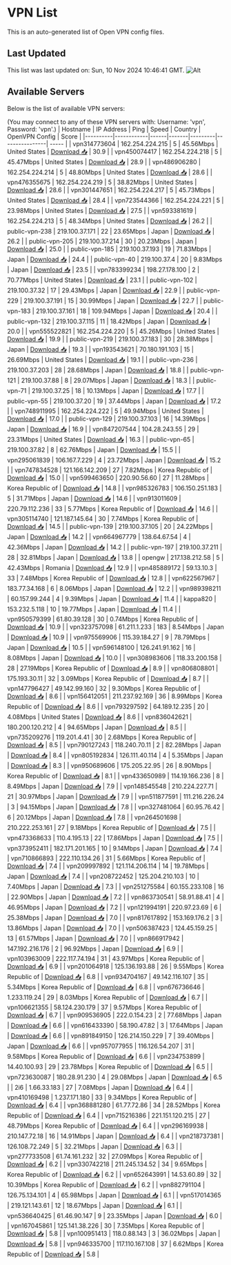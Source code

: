 # VPN List

This is an auto-generated list of Open VPN config files.

## Last Updated

This list was last updated on: Sun, 10 Nov 2024 10:46:41 GMT.
![Alt](https://repobeats.axiom.co/api/embed/186b98318ef1479477931607c1ad7d823f12451f.svg "Repobeats analytics image")

## Available Servers

Below is the list of available VPN servers:

(You may connect to any of these VPN servers with: Username: 'vpn', Password: 'vpn'.)
| Hostname | IP Address | Ping | Speed | Country | OpenVPN Config | Score |
|----------|------------|------|-------|---------|----------------| ----- |
| vpn314773604 | 162.254.224.215 | 5 | 45.56Mbps | United States | [Download 📥](./configs/server_0_US.ovpn) | 30.9 |
| vpn450074417 | 162.254.224.218 | 5 | 45.47Mbps | United States | [Download 📥](./configs/server_1_US.ovpn) | 28.9 |
| vpn486906280 | 162.254.224.214 | 5 | 48.80Mbps | United States | [Download 📥](./configs/server_2_US.ovpn) | 28.6 |
| vpn476355675 | 162.254.224.219 | 5 | 38.82Mbps | United States | [Download 📥](./configs/server_3_US.ovpn) | 28.6 |
| vpn301447651 | 162.254.224.217 | 5 | 45.73Mbps | United States | [Download 📥](./configs/server_4_US.ovpn) | 28.4 |
| vpn723544366 | 162.254.224.221 | 5 | 23.98Mbps | United States | [Download 📥](./configs/server_5_US.ovpn) | 27.5 |
| vpn593381619 | 162.254.224.213 | 5 | 48.34Mbps | United States | [Download 📥](./configs/server_6_US.ovpn) | 26.2 |
| public-vpn-238 | 219.100.37.171 | 22 | 23.65Mbps | Japan | [Download 📥](./configs/server_7_JP.ovpn) | 26.2 |
| public-vpn-205 | 219.100.37.214 | 30 | 20.23Mbps | Japan | [Download 📥](./configs/server_8_JP.ovpn) | 25.0 |
| public-vpn-185 | 219.100.37.193 | 19 | 71.83Mbps | Japan | [Download 📥](./configs/server_9_JP.ovpn) | 24.4 |
| public-vpn-40 | 219.100.37.4 | 20 | 9.83Mbps | Japan | [Download 📥](./configs/server_10_JP.ovpn) | 23.5 |
| vpn783399234 | 198.27.178.100 | 2 | 70.77Mbps | United States | [Download 📥](./configs/server_11_US.ovpn) | 23.1 |
| public-vpn-102 | 219.100.37.32 | 17 | 29.43Mbps | Japan | [Download 📥](./configs/server_12_JP.ovpn) | 22.9 |
| public-vpn-229 | 219.100.37.191 | 15 | 30.99Mbps | Japan | [Download 📥](./configs/server_13_JP.ovpn) | 22.7 |
| public-vpn-183 | 219.100.37.161 | 18 | 109.94Mbps | Japan | [Download 📥](./configs/server_14_JP.ovpn) | 20.4 |
| public-vpn-132 | 219.100.37.115 | 11 | 18.42Mbps | Japan | [Download 📥](./configs/server_15_JP.ovpn) | 20.0 |
| vpn555522821 | 162.254.224.220 | 5 | 45.26Mbps | United States | [Download 📥](./configs/server_16_US.ovpn) | 19.9 |
| public-vpn-219 | 219.100.37.183 | 30 | 28.38Mbps | Japan | [Download 📥](./configs/server_17_JP.ovpn) | 19.3 |
| vpn193543621 | 70.180.191.103 | 15 | 26.69Mbps | United States | [Download 📥](./configs/server_18_US.ovpn) | 19.1 |
| public-vpn-236 | 219.100.37.203 | 28 | 28.68Mbps | Japan | [Download 📥](./configs/server_19_JP.ovpn) | 18.8 |
| public-vpn-121 | 219.100.37.88 | 8 | 29.07Mbps | Japan | [Download 📥](./configs/server_20_JP.ovpn) | 18.3 |
| public-vpn-71 | 219.100.37.25 | 18 | 10.13Mbps | Japan | [Download 📥](./configs/server_21_JP.ovpn) | 17.7 |
| public-vpn-55 | 219.100.37.20 | 19 | 37.44Mbps | Japan | [Download 📥](./configs/server_22_JP.ovpn) | 17.2 |
| vpn748911995 | 162.254.224.222 | 5 | 49.94Mbps | United States | [Download 📥](./configs/server_23_US.ovpn) | 17.0 |
| public-vpn-129 | 219.100.37.103 | 16 | 14.39Mbps | Japan | [Download 📥](./configs/server_24_JP.ovpn) | 16.9 |
| vpn847207544 | 104.28.243.55 | 29 | 23.31Mbps | United States | [Download 📥](./configs/server_25_US.ovpn) | 16.3 |
| public-vpn-65 | 219.100.37.82 | 8 | 62.76Mbps | Japan | [Download 📥](./configs/server_26_JP.ovpn) | 15.5 |
| vpn295061839 | 106.167.7.229 | 4 | 23.72Mbps | Japan | [Download 📥](./configs/server_27_JP.ovpn) | 15.2 |
| vpn747834528 | 121.166.142.209 | 27 | 7.82Mbps | Korea Republic of | [Download 📥](./configs/server_28_KR.ovpn) | 15.0 |
| vpn599463650 | 220.90.56.60 | 27 | 11.28Mbps | Korea Republic of | [Download 📥](./configs/server_29_KR.ovpn) | 14.8 |
| vpn985326783 | 106.150.251.183 | 5 | 31.71Mbps | Japan | [Download 📥](./configs/server_30_JP.ovpn) | 14.6 |
| vpn913011609 | 220.79.112.236 | 33 | 5.77Mbps | Korea Republic of | [Download 📥](./configs/server_31_KR.ovpn) | 14.6 |
| vpn305114740 | 121.187.145.64 | 30 | 7.74Mbps | Korea Republic of | [Download 📥](./configs/server_32_KR.ovpn) | 14.5 |
| public-vpn-139 | 219.100.37.105 | 20 | 24.22Mbps | Japan | [Download 📥](./configs/server_33_JP.ovpn) | 14.2 |
| vpn664967779 | 138.64.67.54 | 4 | 42.36Mbps | Japan | [Download 📥](./configs/server_34_JP.ovpn) | 14.2 |
| public-vpn-197 | 219.100.37.211 | 28 | 32.81Mbps | Japan | [Download 📥](./configs/server_35_JP.ovpn) | 13.8 |
| opengw | 217.138.212.58 | 5 | 42.43Mbps | Romania | [Download 📥](./configs/server_36_RO.ovpn) | 12.9 |
| vpn485889172 | 59.13.10.3 | 33 | 7.48Mbps | Korea Republic of | [Download 📥](./configs/server_37_KR.ovpn) | 12.8 |
| vpn622567967 | 183.77.34.168 | 6 | 8.06Mbps | Japan | [Download 📥](./configs/server_38_JP.ovpn) | 12.2 |
| vpn989398211 | 60.157.99.244 | 4 | 9.39Mbps | Japan | [Download 📥](./configs/server_39_JP.ovpn) | 11.4 |
| kappa820 | 153.232.5.118 | 10 | 19.77Mbps | Japan | [Download 📥](./configs/server_40_JP.ovpn) | 11.4 |
| vpn950579399 | 61.80.39.128 | 30 | 0.74Mbps | Korea Republic of | [Download 📥](./configs/server_41_KR.ovpn) | 10.9 |
| vpn323757098 | 61.211.1.233 | 183 | 8.54Mbps | Japan | [Download 📥](./configs/server_42_JP.ovpn) | 10.9 |
| vpn975569906 | 115.39.184.27 | 9 | 78.79Mbps | Japan | [Download 📥](./configs/server_43_JP.ovpn) | 10.5 |
| vpn596148100 | 126.241.91.162 | 16 | 8.08Mbps | Japan | [Download 📥](./configs/server_44_JP.ovpn) | 10.0 |
| vpn308983606 | 118.33.200.158 | 28 | 27.19Mbps | Korea Republic of | [Download 📥](./configs/server_45_KR.ovpn) | 8.9 |
| vpn806808801 | 175.193.30.11 | 32 | 3.09Mbps | Korea Republic of | [Download 📥](./configs/server_46_KR.ovpn) | 8.7 |
| vpn147796427 | 49.142.99.160 | 32 | 9.30Mbps | Korea Republic of | [Download 📥](./configs/server_47_KR.ovpn) | 8.6 |
| vpn156412051 | 211.237.92.169 | 36 | 8.99Mbps | Korea Republic of | [Download 📥](./configs/server_48_KR.ovpn) | 8.6 |
| vpn793297592 | 64.189.12.235 | 20 | 4.08Mbps | United States | [Download 📥](./configs/server_49_US.ovpn) | 8.6 |
| vpn836042621 | 180.200.120.212 | 4 | 94.65Mbps | Japan | [Download 📥](./configs/server_50_JP.ovpn) | 8.5 |
| vpn735209276 | 119.201.4.41 | 30 | 2.68Mbps | Korea Republic of | [Download 📥](./configs/server_51_KR.ovpn) | 8.5 |
| vpn790127243 | 118.240.70.11 | 2 | 82.28Mbps | Japan | [Download 📥](./configs/server_52_JP.ovpn) | 8.4 |
| vpn805192834 | 126.111.40.114 | 4 | 5.35Mbps | Japan | [Download 📥](./configs/server_53_JP.ovpn) | 8.3 |
| vpn950689606 | 175.205.22.95 | 26 | 8.90Mbps | Korea Republic of | [Download 📥](./configs/server_54_KR.ovpn) | 8.1 |
| vpn433650989 | 114.19.166.236 | 8 | 8.49Mbps | Japan | [Download 📥](./configs/server_55_JP.ovpn) | 7.9 |
| vpn148545548 | 210.224.227.71 | 21 | 30.97Mbps | Japan | [Download 📥](./configs/server_56_JP.ovpn) | 7.9 |
| vpn511877591 | 111.216.226.24 | 3 | 94.15Mbps | Japan | [Download 📥](./configs/server_57_JP.ovpn) | 7.8 |
| vpn327481064 | 60.95.76.42 | 6 | 20.12Mbps | Japan | [Download 📥](./configs/server_58_JP.ovpn) | 7.8 |
| vpn264501698 | 210.222.253.161 | 27 | 9.18Mbps | Korea Republic of | [Download 📥](./configs/server_59_KR.ovpn) | 7.5 |
| vpn473368633 | 110.4.195.13 | 22 | 17.86Mbps | Japan | [Download 📥](./configs/server_60_JP.ovpn) | 7.5 |
| vpn373952411 | 182.171.201.165 | 10 | 9.14Mbps | Japan | [Download 📥](./configs/server_61_JP.ovpn) | 7.4 |
| vpn710866893 | 222.110.134.26 | 31 | 5.66Mbps | Korea Republic of | [Download 📥](./configs/server_62_KR.ovpn) | 7.4 |
| vpn209997892 | 121.114.206.114 | 14 | 19.78Mbps | Japan | [Download 📥](./configs/server_63_JP.ovpn) | 7.4 |
| vpn208722452 | 125.204.210.103 | 10 | 7.40Mbps | Japan | [Download 📥](./configs/server_64_JP.ovpn) | 7.3 |
| vpn251275584 | 60.155.233.108 | 16 | 22.90Mbps | Japan | [Download 📥](./configs/server_65_JP.ovpn) | 7.2 |
| vpn863730541 | 58.91.88.41 | 4 | 46.95Mbps | Japan | [Download 📥](./configs/server_66_JP.ovpn) | 7.2 |
| vpn121994191 | 220.97.23.69 | 6 | 25.38Mbps | Japan | [Download 📥](./configs/server_67_JP.ovpn) | 7.0 |
| vpn817617892 | 153.169.176.2 | 3 | 13.86Mbps | Japan | [Download 📥](./configs/server_68_JP.ovpn) | 7.0 |
| vpn506387423 | 124.45.159.25 | 13 | 61.57Mbps | Japan | [Download 📥](./configs/server_69_JP.ovpn) | 7.0 |
| vpn866917942 | 147.192.216.176 | 2 | 96.92Mbps | Japan | [Download 📥](./configs/server_70_JP.ovpn) | 6.9 |
| vpn103963009 | 222.117.74.194 | 31 | 43.97Mbps | Korea Republic of | [Download 📥](./configs/server_71_KR.ovpn) | 6.9 |
| vpn201064918 | 125.136.193.88 | 26 | 9.55Mbps | Korea Republic of | [Download 📥](./configs/server_72_KR.ovpn) | 6.8 |
| vpn934704167 | 49.142.116.107 | 35 | 5.34Mbps | Korea Republic of | [Download 📥](./configs/server_73_KR.ovpn) | 6.8 |
| vpn676736646 | 1.233.119.24 | 29 | 8.03Mbps | Korea Republic of | [Download 📥](./configs/server_74_KR.ovpn) | 6.7 |
| vpn106621355 | 58.124.230.179 | 37 | 9.57Mbps | Korea Republic of | [Download 📥](./configs/server_75_KR.ovpn) | 6.7 |
| vpn909536905 | 222.0.154.23 | 2 | 77.68Mbps | Japan | [Download 📥](./configs/server_76_JP.ovpn) | 6.6 |
| vpn616433390 | 58.190.47.82 | 3 | 17.64Mbps | Japan | [Download 📥](./configs/server_77_JP.ovpn) | 6.6 |
| vpn891849150 | 126.214.150.229 | 7 | 39.40Mbps | Japan | [Download 📥](./configs/server_78_JP.ovpn) | 6.6 |
| vpn957077955 | 116.126.54.207 | 31 | 9.58Mbps | Korea Republic of | [Download 📥](./configs/server_79_KR.ovpn) | 6.6 |
| vpn234753899 | 14.40.100.93 | 29 | 23.78Mbps | Korea Republic of | [Download 📥](./configs/server_80_KR.ovpn) | 6.5 |
| vpn723630087 | 180.28.91.230 | 4 | 29.08Mbps | Japan | [Download 📥](./configs/server_81_JP.ovpn) | 6.5 |
| 2i6 | 1.66.33.183 | 27 | 7.08Mbps | Japan | [Download 📥](./configs/server_82_JP.ovpn) | 6.4 |
| vpn410169498 | 1.237.171.180 | 33 | 9.34Mbps | Korea Republic of | [Download 📥](./configs/server_83_KR.ovpn) | 6.4 |
| vpn368881280 | 61.77.72.86 | 34 | 28.52Mbps | Korea Republic of | [Download 📥](./configs/server_84_KR.ovpn) | 6.4 |
| vpn715216386 | 221.151.120.215 | 27 | 48.79Mbps | Korea Republic of | [Download 📥](./configs/server_85_KR.ovpn) | 6.4 |
| vpn296169938 | 210.147.72.18 | 16 | 14.91Mbps | Japan | [Download 📥](./configs/server_86_JP.ovpn) | 6.4 |
| vpn218737381 | 126.108.72.249 | 5 | 32.21Mbps | Japan | [Download 📥](./configs/server_87_JP.ovpn) | 6.3 |
| vpn277733508 | 61.74.161.232 | 32 | 27.09Mbps | Korea Republic of | [Download 📥](./configs/server_88_KR.ovpn) | 6.2 |
| vpn330742218 | 211.245.134.52 | 34 | 9.65Mbps | Korea Republic of | [Download 📥](./configs/server_89_KR.ovpn) | 6.2 |
| vpn652643991 | 14.53.60.89 | 32 | 10.39Mbps | Korea Republic of | [Download 📥](./configs/server_90_KR.ovpn) | 6.2 |
| vpn882791104 | 126.75.134.101 | 4 | 65.98Mbps | Japan | [Download 📥](./configs/server_91_JP.ovpn) | 6.1 |
| vpn517014365 | 219.121.143.61 | 12 | 18.67Mbps | Japan | [Download 📥](./configs/server_92_JP.ovpn) | 6.1 |
| vpn536640425 | 61.46.90.147 | 9 | 23.35Mbps | Japan | [Download 📥](./configs/server_93_JP.ovpn) | 6.0 |
| vpn167045861 | 125.141.38.226 | 30 | 7.35Mbps | Korea Republic of | [Download 📥](./configs/server_94_KR.ovpn) | 5.8 |
| vpn100951413 | 118.0.88.143 | 3 | 36.02Mbps | Japan | [Download 📥](./configs/server_95_JP.ovpn) | 5.8 |
| vpn946335700 | 117.110.167.108 | 37 | 6.62Mbps | Korea Republic of | [Download 📥](./configs/server_96_KR.ovpn) | 5.8 |
